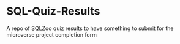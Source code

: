 # SQL-Quiz-Results
A repo of SQLZoo quiz results to have something to submit for the microverse project completion form
